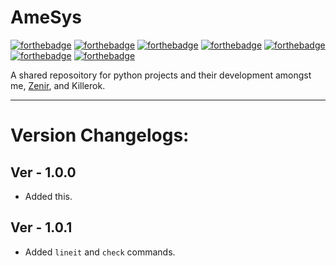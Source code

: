# AmeSys
[![forthebadge](https://forthebadge.com/images/badges/built-with-love.svg)](https://forthebadge.com) [![forthebadge](https://forthebadge.com/images/badges/built-by-developers.svg)](https://forthebadge.com) [![forthebadge](https://forthebadge.com/images/badges/made-with-markdown.svg)](https://forthebadge.com) [![forthebadge](https://forthebadge.com/images/badges/made-with-python.svg)](https://forthebadge.com) [![forthebadge](https://forthebadge.com/images/badges/open-source.svg)](https://forthebadge.com) [![forthebadge](https://forthebadge.com/images/badges/powered-by-coffee.svg)](https://forthebadge.com) [![forthebadge](https://forthebadge.com/images/badges/uses-badges.svg)](https://forthebadge.com)

A shared reposoitory for python projects and their development amongst me, [Zenir](https://github.com/zeniraltis), and Killerok.

---

# Version Changelogs:

## Ver - 1.0.0

- Added this.

## Ver - 1.0.1

- Added `lineit` and `check` commands.
